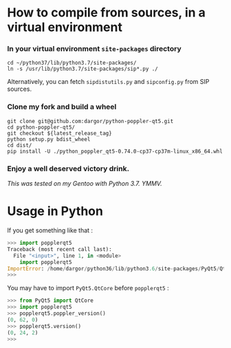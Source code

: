 # How to compile from sources, in a virtual environment

### In your virtual environment `site-packages` directory

```shell
cd ~/python37/lib/python3.7/site-packages/
ln -s /usr/lib/python3.7/site-packages/sip*.py ./
```
Alternatively, you can fetch `sipdistutils.py` and `sipconfig.py` from SIP sources.

### Clone my fork and build a wheel

```shell
git clone git@github.com:dargor/python-poppler-qt5.git
cd python-poppler-qt5/
git checkout ${latest_release_tag}
python setup.py bdist_wheel
cd dist/
pip install -U ./python_poppler_qt5-0.74.0-cp37-cp37m-linux_x86_64.whl
```

### Enjoy a well deserved victory drink.

*This was tested on my Gentoo with Python 3.7.
YMMV.*

# Usage in Python

If you get something like that :
```python
>>> import popplerqt5
Traceback (most recent call last):
  File "<input>", line 1, in <module>
    import popplerqt5
ImportError: /home/dargor/python36/lib/python3.6/site-packages/PyQt5/QtCore.so: symbol _ZN23QOperatingSystemVersion11MacOSMojaveE version Qt_5 not defined in file libQt5Core.so.5 with link time reference
>>> 
```

You may have to import `PyQt5.QtCore` before `popplerqt5` :
```python
>>> from PyQt5 import QtCore
>>> import popplerqt5
>>> popplerqt5.poppler_version()
(0, 62, 0)
>>> popplerqt5.version()
(0, 24, 2)
>>> 
```
